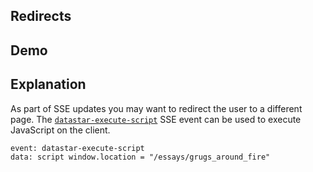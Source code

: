 ## Redirects

## Demo

<div id="update" data-on-load="@get('/examples/redirects/data')">
</div>

## Explanation

As part of SSE updates you may want to redirect the user to a different page. The [`datastar-execute-script`](/reference/attribute_plugins#data-datastar-execute-script) SSE event can be used to execute JavaScript on the client.

```html
event: datastar-execute-script
data: script window.location = "/essays/grugs_around_fire"
```
